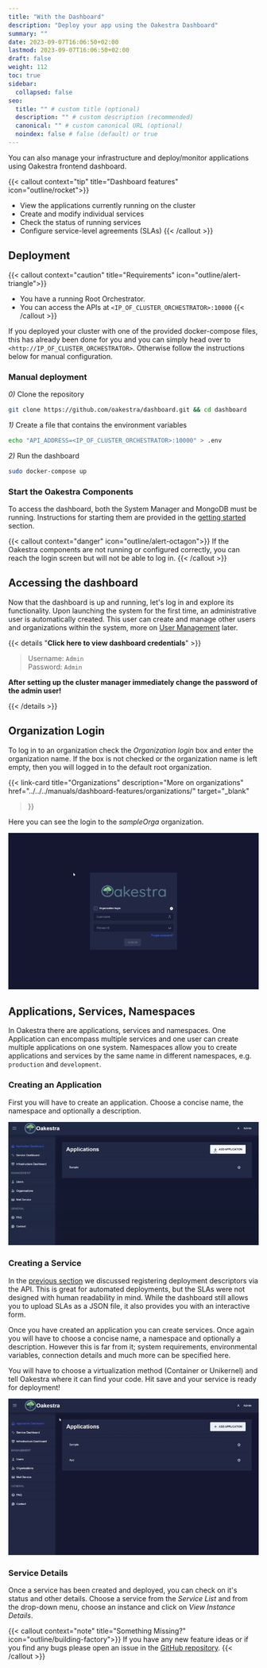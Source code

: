 ```yaml
---
title: "With the Dashboard"
description: "Deploy your app using the Oakestra Dashboard"
summary: ""
date: 2023-09-07T16:06:50+02:00
lastmod: 2023-09-07T16:06:50+02:00
draft: false
weight: 112
toc: true
sidebar:
  collapsed: false
seo:
  title: "" # custom title (optional)
  description: "" # custom description (recommended)
  canonical: "" # custom canonical URL (optional)
  noindex: false # false (default) or true
---
```


<span class="lead">
You can also manage your infrastructure and deploy/monitor applications using Oakestra frontend dashboard. 
</span>

{{< callout context="tip" title="Dashboard features" icon="outline/rocket">}}
- View the applications currently running on the cluster
- Create and modify individual services
- Check the status of running services
- Configure service-level agreements (SLAs)
{{< /callout >}}


## Deployment

{{< callout context="caution" title="Requirements" icon="outline/alert-triangle">}}
- You have a running Root Orchestrator.
- You can access the APIs at `<IP_OF_CLUSTER_ORCHESTRATOR>:10000`
{{< /callout >}}

If you deployed your cluster with one of the provided docker-compose files, this has already been done for you and you can simply head over to `<http://IP_OF_CLUSTER_ORCHESTRATOR>`. Otherwise follow the instructions below for manual configuration.

### Manual deployment

*0)* Clone the repository

```bash
git clone https://github.com/oakestra/dashboard.git && cd dashboard
```

*1)* Create a file that contains the environment variables

```bash
echo "API_ADDRESS=<IP_OF_CLUSTER_ORCHESTRATOR>:10000" > .env
```

*2)* Run the dashboard

```bash
sudo docker-compose up
```

### Start the Oakestra Components

To access the dashboard, both the System Manager and MongoDB must be running. Instructions for starting them are provided in the [getting started](../deploy-your-first-oakestra-cluster/) section.

{{< callout context="danger" icon="outline/alert-octagon">}}
If the Oakestra components are not running or configured correctly, you can reach the login screen but will not be able to log in.
{{< /callout >}}

## Accessing the dashboard

Now that the dashboard is up and running, let's log in and explore its functionality.
Upon launching the system for the first time, an administrative user is automatically created.
This user can create and manage other users and organizations within the system, more on [User Management](../../../manuals/dashboard-features/organizations/#user-management) later.

{{< details "**Click here to view dashboard credentials**" >}}

> Username: `Admin`\
> Password: `Admin`

**After setting up the cluster manager immediately change the password of the admin user!**

{{< /details >}}

## Organization Login

To log in to an organization check the *Organization login* box and enter the organization name. If the box is not checked or the organization
name is left empty, then you will logged in to the default root organization.

{{< link-card
  title="Organizations"
  description="More on organizations"
  href="../../../manuals/dashboard-features/organizations/"
  target="_blank"
>}}

Here you can see the login to the *sampleOrga* organization.

![](orga-login.gif)

<!-- Todo: Move somewhere else -->
## Applications, Services, Namespaces

In Oakestra there are applications, services and namespaces. One Application can encompass multiple services and one user can create
multiple applications on one system. Namespaces allow you to create applications and services by the same name in different namespaces,
e.g. `production` and `development`.

### Creating an Application

First you will have to create an application. Choose a concise name, the namespace and optionally a description.

![](add-app.gif)

### Creating a Service

In the [previous section](../with-the-api) we discussed registering
deployment descriptors via the API. This is great for automated deployments, but the SLAs were not designed with human readability in mind.
While the dashboard still allows you to upload SLAs as a JSON file, it also provides you with an interactive form.

Once you have created an application you can create services. Once again you will have to choose a concise name, a namespace and optionally a description.
However this is far from it; system requirements, environmental variables, connection details and much more can be specified here.

You will have to choose a virtualization method (Container or Unikernel) and tell Oakestra where it can find your code.
Hit save and your service is ready for deployment!

![](create-service.gif)

### Service Details

Once a service has been created and deployed, you can check on it's status and other details. Choose a service from the *Service List* and from the drop-down
menu, choose an instance and click on *View Instance Details*. 


{{< callout context="note" title="Something Missing?" icon="outline/building-factory">}}
If you have any new feature ideas or if you find any bugs please open an issue in the [GitHub repository](https://github.com/oakestra/dashboard).
{{< /callout >}}